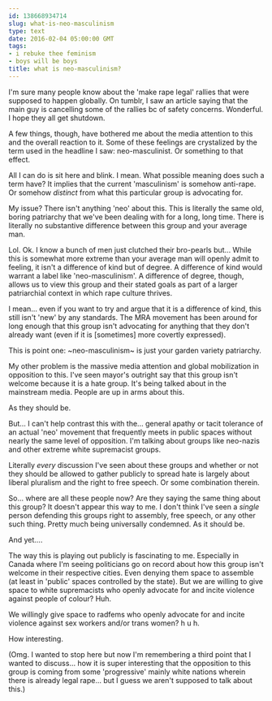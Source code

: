 ```yaml
---
id: 138668934714
slug: what-is-neo-masculinism
type: text
date: 2016-02-04 05:00:00 GMT
tags:
- i rebuke thee feminism
- boys will be boys
title: what is neo-masculinism?
---
```

I'm sure many people know about the 'make rape legal' rallies that were supposed to happen globally. On tumblr, I saw an article saying that the main guy is cancelling some of the rallies bc of safety concerns. Wonderful. I hope they all get shutdown.

A few things, though, have bothered me about the media attention to this and the overall reaction to it. Some of these feelings are crystalized by the term used in the headline I saw: neo-masculinist. Or something to that effect.

All I can do is sit here and blink. I mean. What possible meaning does such a term have? It implies that the current 'masculinism' is somehow anti-rape. Or somehow *distinct* from what this particular group is advocating for.

My issue? There isn't anything 'neo' about this. This is literally the same old, boring patriarchy that we've been dealing with for a long, long time. There is literally no substantive difference between this group and your average man.

Lol. Ok. I know a bunch of men just clutched their bro-pearls but... While this is somewhat more extreme than your average man will openly admit to feeling, it isn't a difference of kind but of degree. A difference of kind would warrant a label like 'neo-masculinism'. A difference of degree, though, allows us to view this group and their stated goals as part of a larger patriarchial context in which rape culture thrives.

I mean... even if you want to try and argue that it is a difference of kind, this still isn't 'new' by any standards. The MRA movement has been around for long enough that this group isn't advocating for anything that they don't already want (even if it is [sometimes] more covertly expressed). 

This is point one: ~neo-masculinism~ is just your garden variety patriarchy.

My other problem is the massive media attention and global mobilization in opposition to this. I've seen mayor's outright say that this group isn't welcome because it is a hate group. It's being talked about in the mainstream media. People are up in arms about this.

As they should be.

But... I can't help contrast this with the... general apathy or tacit tolerance of an actual 'neo' movement that frequently meets in public spaces without nearly the same level of opposition. I'm talking about groups like neo-nazis and other extreme white supremacist groups.

Literally *every* discussion I've seen about these groups and whether or not they should be allowed to gather publicly to spread hate is largely about liberal pluralism and the right to free speech. Or some combination therein.

So... where are all these people now? Are they saying the same thing about this group? It doesn't appear this way to me. I don't think I've seen a *single* person defending this groups right to assembly, free speech, or any other such thing. Pretty much being universally condemned. As it should be.

And yet....

The way this is playing out publicly is fascinating to me. Especially in Canada where I'm seeing politicians go on record about how this group isn't welcome in their respective cities. Even denying them space to assemble (at least in 'public' spaces controlled by the state). But we are willing to give space to white supremacists who openly advocate for and incite violence against people of colour? Huh.

We willingly give space to radfems who openly advocate for and incite violence against sex workers and/or trans women? h u h.

How interesting.

(Omg. I wanted to stop here but now I'm remembering a third point that I wanted to discuss... how it is super interesting that the opposition to this group is coming from some 'progressive' mainly white nations wherein there is already legal rape... but I guess we aren't supposed to talk about this.)